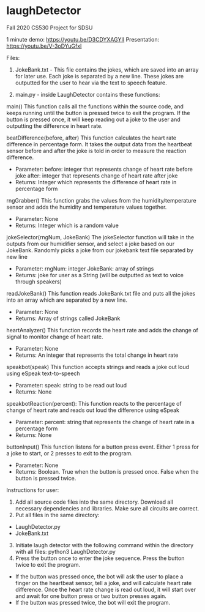 # laughDetector
Fall 2020 CS530 Project for SDSU

1 minute demo: https://youtu.be/D3CDYXAGYII
Presentation: https://youtu.be/V-3oDYuGfxI

Files: 
1. JokeBank.txt - This file contains the jokes, which are saved into an array for later use. Each joke is separated by a new line. These jokes are outputted for the user to hear via the text to speech feature.

2. main.py - inside LaughDetector contains these functions:

main()
This function calls all the functions within the source code, and keeps running until the button is pressed twice to exit the program. If the button is pressed once, it will keep reading out a joke to the user and outputting the difference in heart rate.

beatDifference(before, after)
This function calculates the heart rate difference in percentage form. It takes the output data from the heartbeat sensor before and after the joke is told in order to measure the reaction difference.  
- Parameter: 
before: integer that represents change of heart rate before joke
after: integer that represents change of heart rate after joke
- Returns: 
Integer which represents the difference of heart rate in percentage form 

rngGrabber()
This function grabs the values from the humidity/temperature sensor and adds the humidity and temperature values together. 
- Parameter: 
None
- Returns: 
Integer which is a random value

jokeSelector(rngNum, JokeBank)
The jokeSelector function will take in the outputs from our humidifier sensor, and select a joke based on our JokeBank. Randomly picks a joke from our jokebank text file separated by new line
- Parameter: 
rngNum: integer
JokeBank: array of strings
- Returns: joke for user as a String (will be outputted as text to voice through speakers)

readJokeBank()
This function reads JokeBank.txt file and puts all the jokes into an array which are separated by a new line.
- Parameter:
None
- Returns:
Array of strings called JokeBank

heartAnalyzer()
This function records the heart rate and adds the change of signal to monitor change of heart rate.
- Parameter:
None
- Returns:
An integer that represents the total change in heart rate

speakbot(speak)
This function accepts strings and reads a joke out loud using eSpeak text-to-speech
- Parameter:
speak: string to be read out loud
- Returns:
None

speakbotReaction(percent):
This function reacts to the percentage of change of heart rate and reads out loud the difference using eSpeak
- Parameter:
percent: string that represents the change of heart rate in a percentage form
- Returns:
None

buttonInput()
This function listens for a button press event. Either 1 press for a joke to start, or 2 presses to exit to the program.
- Parameter:
None
- Returns:
Boolean. True when the button is pressed once. False when the button is pressed twice.

Instructions for user: 
1) Add all source code files into the same directory. Download all necessary dependencies and libraries. Make sure all circuits are correct.
2) Put all files in the same directory: 
- LaughDetector.py
- JokeBank.txt
3) Initiate laugh detector with the following command within the directory with all files:
python3 LaughDetector.py
4) Press the button once to enter the joke sequence. Press the button twice to exit the program.
- If the button was pressed once, the bot will ask the user to place a finger on the heartbeat sensor, tell a joke, and will calculate heart rate difference. Once the heart rate change is read out loud, it will start over and await for one button press or two button presses again.
- If the button was pressed twice, the bot will exit the program.
